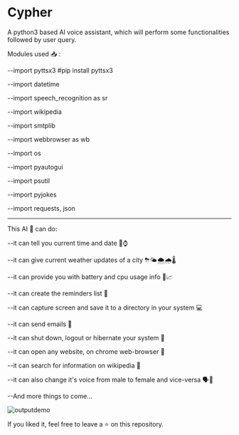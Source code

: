 # Cypher

A python3 based AI voice assistant, which will perform some functionalities followed by user query.

Modules used 📥 :

--import pyttsx3  #pip install pyttsx3

--import datetime

--import speech_recognition as sr

--import wikipedia

--import smtplib

--import webbrowser as wb

--import os

--import pyautogui

--import psutil

--import pyjokes

--import requests, json

----------------------------------------------------------------------------------------------------------

This AI 🧬 can do:

--it can tell you current time and date 📆⌚

--it can give current weather updates of a city ⛈🌤🌨🌧🌡

--it can provide you with battery and cpu usage info 🔋📈

--it can create the reminders list 📜

--it can capture screen and save it to a directory in your system 💻

--it can send emails 📧

--it can shut down, logout or hibernate your system 🔌

--it can open any website, on chrome web-browser 🔗

--it can search for information on wikipedia 🔎

--it can also change it's voice from male to female and vice-versa 🗣👥

--And more things to come...

![outputdemo](https://user-images.githubusercontent.com/106296345/191102853-206fa4a8-711b-4cf8-aa9a-dc2b6aada6f1.png)

If you liked it, feel free to leave a ⭐ on this repository.
